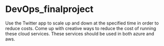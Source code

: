 # DevOps_finalproject
Use the Twitter app to scale up and down at the specified time in order to reduce costs.  Come up with creative ways to reduce the cost of running these cloud services.   These services should be used in both azure and aws. 
